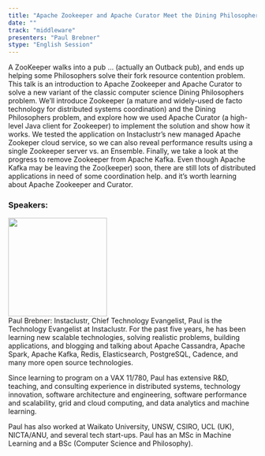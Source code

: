```yaml
---
title: "Apache Zookeeper and Apache Curator Meet the Dining Philosophers"
date: "" 
track: "middleware"
presenters: "Paul Brebner"
stype: "English Session"
---
```

A ZooKeeper walks into a pub … (actually an Outback pub), and ends up helping some Philosophers solve their fork resource contention problem. This talk is an introduction to Apache Zookeeper and Apache Curator to solve a new variant of the classic computer science Dining Philosophers problem. We’ll introduce Zookeeper (a mature and widely-used de facto technology for distributed systems coordination) and the Dining Philosophers problem, and explore how we used Apache Curator (a high-level Java client for Zookeeper) to implement the solution and show how it works. We tested the application on Instaclustr’s new managed Apache Zookeper cloud service, so we can also reveal performance results using a single Zookeeper server vs. an Ensemble. Finally, we take a look at the progress to remove Zookeeper from Apache Kafka. Even though Apache Kafka may be leaving the Zoo(keeper) soon, there are still lots of distributed applications in need of some coordination help. and it’s worth learning about Apache Zookeeper and Curator.
 ### Speakers: 
 <img src="images/speaker/1044.png" width="200" /><br>Paul Brebner: Instaclustr, Chief Technology Evangelist, Paul is the Technology Evangelist at Instaclustr. For the past five years, he has been learning new scalable technologies, solving realistic problems, building applications, and blogging and talking about Apache Cassandra, Apache Spark, Apache Kafka, Redis, Elasticsearch, PostgreSQL, Cadence, and many more open source technologies.

Since learning to program on a VAX 11/780, Paul has extensive R&D, teaching, and consulting experience in distributed systems, technology innovation, software architecture and engineering, software performance and scalability, grid and cloud computing, and data analytics and machine learning.

Paul has also worked at Waikato University, UNSW, CSIRO, UCL (UK), NICTA/ANU, and several tech start-ups. Paul has an MSc in Machine Learning and a BSc (Computer Science and Philosophy).
 